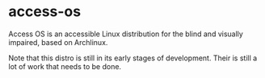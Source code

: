 # access-os

Access OS is an accessible Linux distribution for the blind and visually impaired, based on Archlinux.

Note that this distro is still in its early stages of development. Their is still a lot of work that needs to be done.
